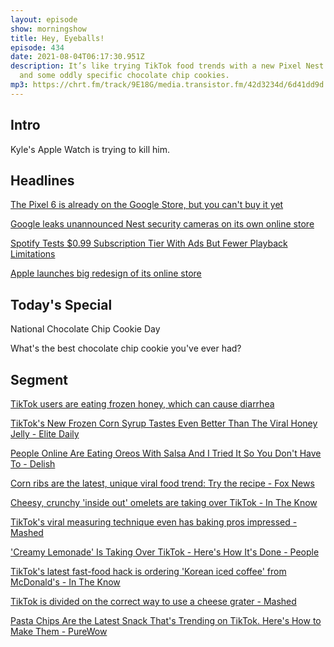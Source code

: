 ```yaml
---
layout: episode
show: morningshow
title: Hey, Eyeballs!
episode: 434
date: 2021-08-04T06:17:30.951Z
description: It’s like trying TikTok food trends with a new Pixel Nest device
  and some oddly specific chocolate chip cookies.
mp3: https://chrt.fm/track/9E18G/media.transistor.fm/42d3234d/6d41dd9d.mp3
---
```

## Intro

Kyle's Apple Watch is trying to kill him.

## Headlines

[The Pixel 6 is already on the Google Store, but you can't buy it yet](https://www.androidpolice.com/2021/08/02/the-pixel-6-is-already-on-the-google-store-but-you-cant-buy-it-yet/)

[Google leaks unannounced Nest security cameras on its own online store](https://www.theverge.com/2021/8/3/22608507/google-leaks-unannounced-nest-camera-doorbell-online-store)

[Spotify Tests $0.99 Subscription Tier With Ads But Fewer Playback Limitations](https://www.macrumors.com/2021/08/03/spotify-tests-plus-tier-with-ads/)

[Apple launches big redesign of its online store](https://www.theverge.com/2021/8/3/22608636/apple-online-store-redesign-2021-launch-cards)

## Today's Special

National Chocolate Chip Cookie Day

What's the best chocolate chip cookie you've ever had?

## Segment

[TikTok users are eating frozen honey, which can cause diarrhea](https://thetakeout.com/tiktok-frozen-honey-trend-might-cause-diarrhea-1847414055)

[TikTok's New Frozen Corn Syrup Tastes Even Better Than The Viral Honey Jelly - Elite Daily](https://apple.news/A9par0bPVS8WBrSzJbxQLww)

[People Online Are Eating Oreos With Salsa And I Tried It So You Don't Have To - Delish](https://apple.news/AjUp8ylLDSCiaM1DCy8EipA)

[Corn ribs are the latest, unique viral food trend: Try the recipe - Fox News](https://apple.news/AzdzYKqoXRZunwZV2jgFdiw)

[Cheesy, crunchy 'inside out' omelets are taking over TikTok - In The Know](https://apple.news/A0OpUWs_eTHy8LqX4WAgOKg)

[TikTok's viral measuring technique even has baking pros impressed - Mashed](https://apple.news/AsBr7u3nIQQu733pnJP02Eg)

['Creamy Lemonade' Is Taking Over TikTok - Here's How It's Done - People](https://apple.news/Az_GZUvvdSHacoyA3oZVdug)

[TikTok's latest fast-food hack is ordering 'Korean iced coffee' from McDonald's - In The Know](https://apple.news/Aw2dqpCS0Slmv0r6uEgnc4Q)

[TikTok is divided on the correct way to use a cheese grater - Mashed](https://apple.news/AztBqAzA9TkCE2i1-wSiR4Q)

[Pasta Chips Are the Latest Snack That's Trending on TikTok. Here's How to Make Them - PureWow](https://apple.news/Ay8ufFnhwRSitpNU1QUkQzA)